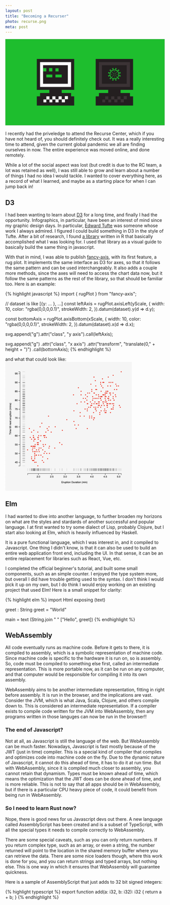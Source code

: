 ```yaml
---
layout: post
title: "Becoming a Recurser"
photo: recurse.png
meta: post
---
```


![](/images/recurse.png)

I recently had the priveledge to attend the Recurse Center, which if you have not heard of, you should definitely check out. It was a really interesting time to attend, given the current global pandemic we all are finding ourselves in now. The entire experience was moved online,<!--more--> and done remotely. 

While a lot of the social aspect was lost (but credit is due to the RC team, a lot was retained as well), I was still able to grow and learn about a number of things I had no idea I would tackle. I wanted to cover everything here, as a record of what I learned, and maybe as a starting place for when I can jump back in!

## D3

I had been wanting to learn about [D3][d3] for a long time, and finally I had the opportunity. Infographics, in particular, have been an interest of mind since my graphic design days. In particular, [Edward Tufte][tufte] was someone whose work I always admired. I figured I could build something in D3 in the style of Tufte. After a bit of research, I found [a library][rfancyaxis] written in R that basically accomplished what I was looking for. I used that library as a visual guide to basically build the same thing in javascript.

With that in mind, I was able to publish [fancy-axis][fancyaxis], with its first feature, a rug plot. It implements the same interface as D3 for axes, so that it follows the same pattern and can be used interchangeably. It also adds a couple more methods, since the axes will need to access the chart data now, but it follow the same patterns as the rest of the library, so that should be familiar too. Here is an example:

{% highlight javascript %}
import { rugPlot } from "fancy-axis";
 
// dataset is like [{y: ... }, ...]
const leftAxis = rugPlot.axisLeft(yScale, {
        width: 10,
        color: "rgba(0,0,0,0.1)",
        strokeWidth: 2,
    }).datum(dataset).y(d => d.y);

const bottomAxis = rugPlot.axisBottom(xScale, {
        width: 10,
        color: "rgba(0,0,0,0.1)",
        strokeWidth: 2,
    }).datum(dataset).x(d => d.x);
 
svg.append("g").attr("class", "y axis").call(leftAxis);

svg.append("g")
    .attr("class", "x axis")
    .attr("transform", "translate(0," + height + ")")
    .call(bottomAxis);
{% endhighlight %}

and what that could look like:
<img src="https://github.com/scttdavs/fancy-axis/raw/master/rug-plot-example.png" alt="drawing" style="max-width:400px; display: block;"/>

[d3]: https://d3js.org/
[rfancyaxis]: https://www.cl.cam.ac.uk/~sjm217/projects/graphics/
[fancyaxis]: https://www.npmjs.com/package/fancy-axis
[tufte]: https://en.wikipedia.org/wiki/Edward_Tufte

## Elm

I had wanted to dive into another language, to further broaden my horizons on what are the styles and stardards of another successful and popular language. I at first wanted to try some dialect of Lisp, probably Clojure, but I start also looking at Elm, which is heavily influenced by Haskell.

It is a pure functional language, which I was interest in, and it compiled to Javascript. One thing I didn't know, is that it can also be used to build an entire web application front end, including the UI. In that sense, it can be an entire replacement for libraries such as React, Vue, etc.

I completed the official beginner's tutorial, and built some small components, such as an simple counter. I enjoyed the type system more, but overall I did have trouble getting used to the syntax. I don't think I would pick it up on my own, but I do think I would enjoy working on an existing project that used Elm! Here is a small snippet for clarity:

{% highlight elm %}
import Html exposing (text)

greet : String
greet = "World"

main =
  text (String.join " " ["Hello", greet])
{% endhighlight %}

## WebAssembly

All code eventually runs as machine code. Before it gets to there, it is compiled to assembly, which is a symbolic representation of machine code. Since machine code is specific to the hardware it is run on, so is assembly. So, code must be compiled to something else first, called an intermediate representation. This is more portable now, as it can be run on any computer, and that computer would be responsible for compiling it into its own assembly.

WebAssembly aims to be another intermediate representation, fitting in right before assembly. It is run in the browser, and the implications are vast. Consider the JVM, which is what Java, Scala, Clojure, and others compile down to. This is considered an intermediate representation. If a compiler exists to compile code written for the JVM into WebAssembly, then any programs written in those languges can now be run in the browser!!

### The end of Javascript?

Not at all, as Javascript is still the language of the web. But WebAssembly can be much faster. Nowadays, Javascript is fast mostly because of the JWT (just in time) compiler. This is a special kind of compiler that compiles and optimizes code into machine code on the fly. Due to the dynamic nature of Javascript, it cannot do this ahead of time, it has to do it at run time. But with WebAssembly, since it is compiled much closer to assembly, you cannot retain that dynamism. Types must be known ahead of time, which means the optimization that the JWT does can be done ahead of time, and is more reliable. This is not to say that all apps should be in WebAssembly, but if there is a particular CPU heavy piece of code, it could benefit from being run in WebAssembly.

### So I need to learn Rust now?

Nope, there is good news for us Javascript devs out there. A new language called AssemblyScript has been created and is a subset of TypeScript, with all the special types it needs to compile correctly to WebAssembly.

There are some special caveats, such as you can only return numbers. If you return complex type, such as an array, or even a string, the number returned will point to the location in the shared memory buffer where you can retrieve the data. There are some nice loaders though, where this work is done for you, and you can return strings and typed arrays, but nothing else. This is one way in which it ensures that WebAssembly will guarantee quickness.

Here is a sample of AssemblyScript that just adds to 32 bit signed integers:

{% highlight typescript %}
export function add(a: i32, b: i32): i32 {
    return a + b;
}
{% endhighlight %}
